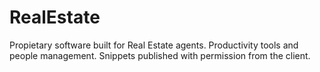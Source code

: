 # RealEstate

Propietary software built for Real Estate agents. Productivity tools and people management. Snippets published with permission from the client. 
